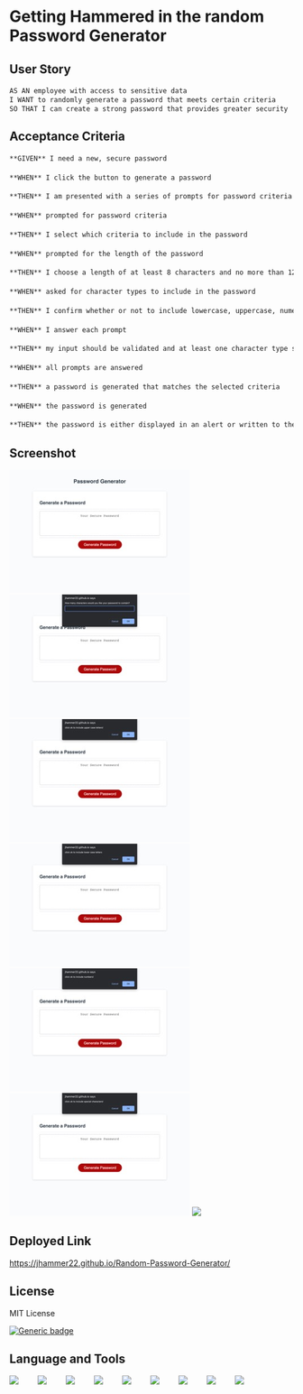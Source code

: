 # Getting Hammered in the random Password Generator

## User Story

```
AS AN employee with access to sensitive data
I WANT to randomly generate a password that meets certain criteria
SO THAT I can create a strong password that provides greater security
```



## Acceptance Criteria

```md
**GIVEN** I need a new, secure password

**WHEN** I click the button to generate a password

**THEN** I am presented with a series of prompts for password criteria

**WHEN** prompted for password criteria

**THEN** I select which criteria to include in the password

**WHEN** prompted for the length of the password

**THEN** I choose a length of at least 8 characters and no more than 128 characters

**WHEN** asked for character types to include in the password

**THEN** I confirm whether or not to include lowercase, uppercase, numeric, and/or special characters

**WHEN** I answer each prompt

**THEN** my input should be validated and at least one character type should be selected

**WHEN** all prompts are answered

**THEN** a password is generated that matches the selected criteria

**WHEN** the password is generated

**THEN** the password is either displayed in an alert or written to the page
```

## Screenshot

<img src="./assets/images/homescreen.jpeg">
<img src="./assets/images/howmany.jpeg">
<img src="./assets/images/upper.jpeg">
<img src="./assets/images/lower.jpeg">
<img src="./assets/images/num.jpeg">
<img src="./assets/images/specialchar.jpeg">
<img src="./assets/images/endscreen">

## Deployed Link

https://jhammer22.github.io/Random-Password-Generator/

## License

MIT License
  
  [![Generic badge](https://img.shields.io/badge/License-MIT&ensp;License-purple.svg)](https://choosealicense.com/licenses/mit-license/.)


## Language and Tools

<img align="left" width="40px" style="padding-right:10px;" src="https://cdn.jsdelivr.net/gh/devicons/devicon/icons/javascript/javascript-original.svg">
<img align="left" width="40px" style="padding-right:10px;" src="https://cdn.jsdelivr.net/gh/devicons/devicon/icons/html5/html5-original.svg">
<img align="left" width="40px" style="padding-right:10px;" src="https://cdn.jsdelivr.net/gh/devicons/devicon/icons/css3/css3-original.svg">
<img align="left" width="40px" style="padding-right:10px;" src="https://cdn.jsdelivr.net/gh/devicons/devicon/icons/git/git-original.svg">
<img align="left" width="40px" style="padding-right:10px;" src="https://cdn.jsdelivr.net/gh/devicons/devicon/icons/github/github-original.svg">
<img align="left" width="40px" style="padding-right:10px;" src="https://cdn.jsdelivr.net/gh/devicons/devicon/icons/vscode/vscode-original.svg">
<img align="left" width="40px" style="padding-right:10px;" src="https://cdn.jsdelivr.net/gh/devicons/devicon/icons/apple/apple-original.svg">
<img align="left" width="40px" style="padding-right:10px;" src="https://cdn.jsdelivr.net/gh/devicons/devicon/icons/chrome/chrome-original.svg">
<img align="left" width="40px" style="padding-right:10px;" src="https://cdn.jsdelivr.net/gh/devicons/devicon/icons/devicon/devicon-original.svg">


